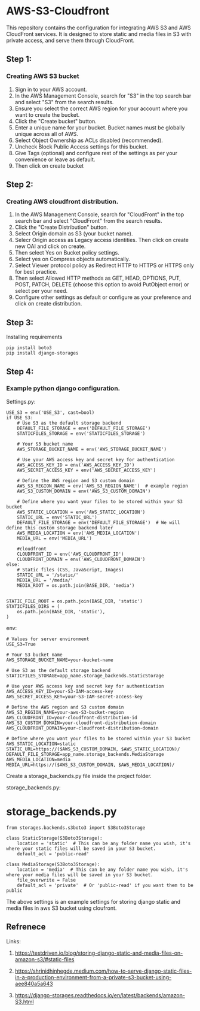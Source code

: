# AWS-S3-Cloudfront
This repository contains the configuration for integrating AWS S3 and AWS CloudFront services. It is designed to store static and media files in S3 with private access, and serve them through CloudFront.

## Step 1:
### Creating AWS S3 bucket
1. Sign in to your AWS account.
2. In the AWS Management Console, search for "S3" in the top search bar and select "S3" from the search results.
3. Ensure you select the correct AWS region for your account where you want to create the bucket.
4. Click the "Create bucket" button.
5. Enter a unique name for your bucket. Bucket names must be globally unique across all of AWS.
6. Select Object Ownership as ACLs disabled (recommended).
7. Uncheck Block Public Access settings for this bucket.
8. Give Tags (optional) and configure rest of the settings as per your convenience or leave as default.
9. Then click on create bucket

## Step 2:
### Creating AWS cloudfront distribution.
1. In the AWS Management Console, search for "CloudFront" in the top search bar and select "CloudFront" from the search results.
2. Click the "Create Distribution" button.
3. Select Origin domain as S3 (your bucket name).
4. Selecr Origin access as Legacy access identities. Then click on create new OAI and click on create.
5. Then select Yes on Bucket policy settings.
6. Select yes on Compress objects automatically.
7. Select Viewer protocol policy as Redirect HTTP to HTTPS or HTTPS only for best practice.
8. Then select Allowed HTTP methods as GET, HEAD, OPTIONS, PUT, POST, PATCH, DELETE (choose this option to avoid PutObject error) or select per your need.
9. Configure other settings as default or configure as your preference and click on create distribution.

## Step 3:
Installing requirements

    pip install boto3
    pip install django-storages

## Step 4:
### Example python django configuration.
Settings.py:

    USE_S3 = env('USE_S3', cast=bool)
    if USE_S3:
        # Use S3 as the default storage backend
        DEFAULT_FILE_STORAGE = env('DEFAULT_FILE_STORAGE')
        STATICFILES_STORAGE = env('STATICFILES_STORAGE')
    
        # Your S3 bucket name
        AWS_STORAGE_BUCKET_NAME = env('AWS_STORAGE_BUCKET_NAME')
    
        # Use your AWS access key and secret key for authentication
        AWS_ACCESS_KEY_ID = env('AWS_ACCESS_KEY_ID')
        AWS_SECRET_ACCESS_KEY = env('AWS_SECRET_ACCESS_KEY')
    
        # Define the AWS region and S3 custom domain
        AWS_S3_REGION_NAME = env('AWS_S3_REGION_NAME')  # example region
        AWS_S3_CUSTOM_DOMAIN = env('AWS_S3_CUSTOM_DOMAIN')
    
        # Define where you want your files to be stored within your S3 bucket
        AWS_STATIC_LOCATION = env('AWS_STATIC_LOCATION')
        STATIC_URL = env('STATIC_URL')
        DEFAULT_FILE_STORAGE = env('DEFAULT_FILE_STORAGE')  # We will define this custom storage backend later
        AWS_MEDIA_LOCATION = env('AWS_MEDIA_LOCATION')
        MEDIA_URL = env('MEDIA_URL')
        
        #cloudfront
        CLOUDFRONT_ID = env('AWS_CLOUDFRONT_ID')
        CLOUDFRONT_DOMAIN = env('AWS_CLOUDFRONT_DOMAIN')
    else:
        # Static files (CSS, JavaScript, Images)
        STATIC_URL = '/static/'
        MEDIA_URL = '/media/'
        MEDIA_ROOT = os.path.join(BASE_DIR, 'media')
    
    
    STATIC_FILE_ROOT = os.path.join(BASE_DIR, 'static')
    STATICFILES_DIRS = (
        os.path.join(BASE_DIR, 'static'),
    )

env:

    # Values for server environment
    USE_S3=True
    
    # Your S3 bucket name
    AWS_STORAGE_BUCKET_NAME=your-bucket-name
    
    # Use S3 as the default storage backend
    STATICFILES_STORAGE=app_name.storage_backends.StaticStorage
    
    # Use your AWS access key and secret key for authentication
    AWS_ACCESS_KEY_ID=your-S3-IAM-access-key
    AWS_SECRET_ACCESS_KEY=your-S3-IAM-secret-access-key
    
    # Define the AWS region and S3 custom domain
    AWS_S3_REGION_NAME=your-aws-S3-bucket-region
    AWS_CLOUDFRONT_ID=your-cloudfront-distribution-id
    AWS_S3_CUSTOM_DOMAIN=your-cloudfront-distribution-domain	
    AWS_CLOUDFRONT_DOMAIN=your-cloudfront-distribution-domain	
    
    # Define where you want your files to be stored within your S3 bucket
    AWS_STATIC_LOCATION=static
    STATIC_URL=https://($AWS_S3_CUSTOM_DOMAIN, $AWS_STATIC_LOCATION)/
    DEFAULT_FILE_STORAGE=app_name.storage_backends.MediaStorage
    AWS_MEDIA_LOCATION=media
    MEDIA_URL=https://($AWS_S3_CUSTOM_DOMAIN, $AWS_MEDIA_LOCATION)/

Create a storage_backends.py file inside the project folder.

storage_backends.py:

# storage_backends.py

    from storages.backends.s3boto3 import S3Boto3Storage
    
    class StaticStorage(S3Boto3Storage):
        location = 'static'  # This can be any folder name you wish, it's where your static files will be saved in your S3 bucket.
        default_acl = 'public-read'
    
    class MediaStorage(S3Boto3Storage):
        location = 'media'  # This can be any folder name you wish, it's where your media files will be saved in your S3 bucket.
        file_overwrite = False
        default_acl = 'private'  # Or 'public-read' if you want them to be public

The above settings is an example settings for storing django static and media files in aws S3 bucket using cloufront.

## Refrenece
Links:
1. https://testdriven.io/blog/storing-django-static-and-media-files-on-amazon-s3/#static-files

2. https://shrinidhinhegde.medium.com/how-to-serve-django-static-files-in-a-production-environment-from-a-private-s3-bucket-using-aee840a5a643

3. https://django-storages.readthedocs.io/en/latest/backends/amazon-S3.html
